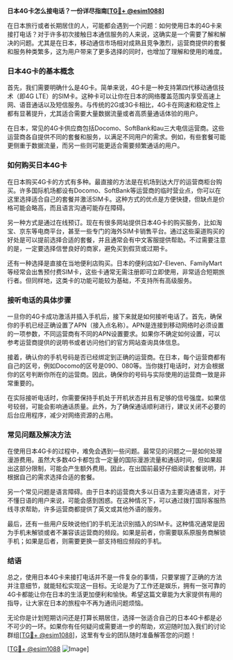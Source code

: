 **日本4G卡怎么接电话？一份详尽指南[[TG💪+ @esim1088](https://t.me/s/esim1088)]**

在日本旅行或者长期居住的人，可能都会遇到一个问题：如何使用日本的4G卡来接打电话？对于许多初次接触日本通信服务的人来说，这确实是一个需要了解和解决的问题。尤其是在日本，移动通信市场相对成熟且竞争激烈，运营商提供的套餐和服务种类繁多，这为用户带来了更多选择的同时，也增加了理解和使用的难度。

### 日本4G卡的基本概念

首先，我们需要明确什么是4G卡。简单来说，4G卡是一种支持第四代移动通信技术（即4G LTE）的SIM卡。这种卡可以让你在日本的网络覆盖范围内享受高速上网、语音通话以及短信服务。与传统的2G或3G卡相比，4G卡在网速和稳定性上都有显著提升，尤其适合需要大量数据流量或者高质量通话体验的用户。

在日本，常见的4G卡供应商包括Docomo、SoftBank和au三大电信运营商。这些运营商各自提供不同的套餐和服务，以满足不同用户的需求。例如，有些套餐可能更侧重于数据流量，而另一些则可能更适合需要频繁通话的用户。

### 如何购买日本4G卡

在日本购买4G卡的方式有多种。最直接的方法是在机场到达大厅的运营商柜台购买。许多国际机场都设有Docomo、SoftBank等运营商的临时营业点，你可以在这里选择适合自己的套餐并激活SIM卡。这种方式的优点是方便快捷，但缺点是价格可能会略高，而且语言沟通可能存在障碍。

另一种方式是通过在线预订。现在有很多网站提供日本4G卡的购买服务，比如淘宝、京东等电商平台，甚至一些专门的海外SIM卡销售平台。通过这些渠道购买的好处是可以提前选择合适的套餐，并且通常会有中文客服提供帮助。不过需要注意的是，一定要选择信誉良好的商家，避免买到假货或过期卡。

还有一种选择是直接在当地便利店购买。日本的便利店如7-Eleven、FamilyMart等经常会出售预付费SIM卡，这些卡通常无需注册即可立即使用，非常适合短期旅行者。但同样地，这类卡的功能可能较为基础，不支持所有高级服务。

### 接听电话的具体步骤

一旦你的4G卡成功激活并插入手机后，接下来就是如何接听电话了。首先，确保你的手机已经正确设置了APN（接入点名称）。APN是连接到移动网络时必须设置的一项参数，不同运营商有不同的APN设置要求。如果你不确定如何设置，可以参考运营商提供的说明书或者访问他们的官方网站查询具体信息。

接着，确认你的手机号码是否已经绑定到正确的运营商。在日本，每个运营商都有自己的区号，例如Docomo的区号是090、080等。当你拨打电话时，对方会根据你的区号判断你所在的运营商。因此，确保你的号码与实际使用的运营商一致是非常重要的。

在实际接听电话时，你需要保持手机处于开机状态并且有足够的信号强度。如果信号较弱，可能会影响通话质量。此外，为了确保通话顺利进行，建议关闭不必要的后台应用程序，减少对网络资源的占用。

### 常见问题及解决方法

在使用日本4G卡的过程中，难免会遇到一些问题。最常见的问题之一是如何处理漫游费用。虽然大多数4G卡都包含一定量的国际漫游流量和通话时间，但如果超出这部分限制，可能会产生额外费用。因此，在出国前最好仔细阅读套餐说明，并根据自己的需求选择合适的套餐。

另一个常见问题是语言障碍。由于日本的运营商大多以日语为主要沟通语言，对于不懂日语的用户来说，可能会感到困惑。在这种情况下，可以通过拨打国际客服热线寻求帮助，许多运营商都提供了英文或其他外语的服务。

最后，还有一些用户反映说他们的手机无法识别插入的SIM卡。这种情况通常是因为手机未解锁或者不兼容该运营商的频段。如果是前者，你需要联系原服务商解锁手机；如果是后者，则需要更换一部支持相应频段的手机。

### 结语

总之，使用日本4G卡来接打电话并不是一件复杂的事情，只要掌握了正确的方法并注意细节，就能轻松实现这一目标。无论是为了工作还是娱乐，拥有一张可靠的4G卡都能让你在日本的生活更加便利和愉快。希望这篇文章能为大家提供有用的指导，让大家在日本的旅程中不再为通讯问题烦恼。

无论你是计划短期访问还是打算长期居住，选择一张适合自己的日本4G卡都是必不可少的一环。如果你有任何疑问或需要进一步的帮助，欢迎随时加入我们的讨论群组[[TG💪+ @esim1088](https://t.me/s/esim1088)]，这里有专业的团队随时准备解答您的问题！

[[TG💪+ @esim1088](https://t.me/s/esim1088) ![Image](https://i.postimg.cc/4NQfJmqS/Snipaste-2025-05-13-00-14-12.png)]